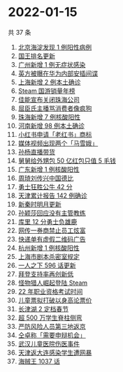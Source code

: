 # 2022-01-15

共 37 条

<!-- BEGIN -->
<!-- 最后更新时间 Sat Jan 15 2022 21:17:57 GMT+0800 (China Standard Time) -->

1. [北京海淀发现 1 例阳性病例](https://www.zhihu.com/search?q=北京疫情)
1. [国王排名更新](https://www.zhihu.com/search?q=国王排名)
1. [广州新增 1 例无症状感染](https://www.zhihu.com/search?q=广州疫情)
1. [英方被曝在华为内部安插间谍](https://www.zhihu.com/search?q=华为)
1. [上海新增 2 例本土确诊](https://www.zhihu.com/search?q=上海疫情)
1. [Steam 国游销量年榜](https://www.zhihu.com/search?q=steam)
1. [佳能宣布关闭珠海公司](https://www.zhihu.com/search?q=佳能)
1. [屈臣氏主播骂消费者像疯狗](https://www.zhihu.com/search?q=屈臣氏)
1. [珠海新增 7 例核酸阳性](https://www.zhihu.com/search?q=珠海疫情)
1. [河南新增 98 例本土确诊](https://www.zhihu.com/search?q=河南疫情)
1. [小红书申请「老红书」商标](https://www.zhihu.com/search?q=小红书)
1. [媒体视频出现两个「马雪娥」](https://www.zhihu.com/search?q=马雪娥)
1. [孙杨直播带货](https://www.zhihu.com/search?q=孙杨)
1. [舅舅给外甥包 50 亿红包只值 5 毛钱](https://www.zhihu.com/search?q=50亿红包只值5毛钱)
1. [广东新增 1 例核酸阳性](https://www.zhihu.com/search?q=广东疫情)
1. [周琦刘传兴中国德比](https://www.zhihu.com/search?q=周琦)
1. [勇士狂胜公牛 42 分](https://www.zhihu.com/search?q=勇士)
1. [天津累计报告 142 例确诊](https://www.zhihu.com/search?q=天津疫情)
1. [新秦时明月更新](https://www.zhihu.com/search?q=新秦时明月)
1. [孙颖莎回应没有主管教练](https://www.zhihu.com/search?q=孙颖莎)
1. [库里 12 分勇士负雄鹿](https://www.zhihu.com/search?q=勇士)
1. [网传一券商禁止员工炫富](https://www.zhihu.com/search?q=员工炫富)
1. [快递单有虚假二维码广告](https://www.zhihu.com/search?q=快递单广告)
1. [杭州新增 1 例核酸阳性](https://www.zhihu.com/search?q=杭州疫情)
1. [上海市剧本杀密室规定](https://www.zhihu.com/search?q=剧本杀)
1. [一人之下 596 话更新](https://www.zhihu.com/search?q=一人之下)
1. [拜登支持率再创新低](https://www.zhihu.com/search?q=拜登支持率)
1. [怪物猎人崛起登陆 Steam](https://www.zhihu.com/search?q=怪物猎人崛起)
1. [22 年职业资格考试时间](https://www.zhihu.com/search?q=职业资格考试时间)
1. [儿童票拟打破以身高论票价](https://www.zhihu.com/search?q=儿童票)
1. [长津湖 2 定档春节](https://www.zhihu.com/search?q=水门桥)
1. [超 500 万学生脊柱侧弯](https://www.zhihu.com/search?q=脊柱侧弯)
1. [严防风险人员第三地返京](https://www.zhihu.com/search?q=第三地返京)
1. [仝卓称「需要申辩机会」](https://www.zhihu.com/search?q=仝卓)
1. [武汉儿童医院伤医事件](https://www.zhihu.com/search?q=武汉儿童医院)
1. [天津返大连感染学生遭网暴](https://www.zhihu.com/search?q=感染学生被网暴)
1. [海贼王 1037 话](https://www.zhihu.com/search?q=海贼王)

<!-- END -->
